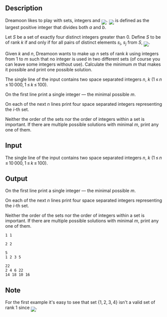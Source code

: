 ## Description

<div><p>Dreamoon likes to play with sets, integers and <img align="middle" class="tex-formula" src="file://qOHZVdz9.png" style="max-width: 100.0%;max-height: 100.0%;">. <img align="middle" class="tex-formula" src="file://AxncCgiy.png" style="max-width: 100.0%;max-height: 100.0%;"> is defined as the largest positive integer that divides both <span class="tex-span"><i>a</i></span> and <span class="tex-span"><i>b</i></span>.</p><p>Let <span class="tex-span"><i>S</i></span> be a set of exactly four distinct integers greater than <span class="tex-span">0</span>. Define <span class="tex-span"><i>S</i></span> to be of rank <span class="tex-span"><i>k</i></span> if and only if for all pairs of distinct elements <span class="tex-span"><i>s</i><sub class="lower-index"><i>i</i></sub></span>, <span class="tex-span"><i>s</i><sub class="lower-index"><i>j</i></sub></span> from <span class="tex-span"><i>S</i></span>, <img align="middle" class="tex-formula" src="file://gJctzfm1.png" style="max-width: 100.0%;max-height: 100.0%;">.</p><p>Given <span class="tex-span"><i>k</i></span> and <span class="tex-span"><i>n</i></span>, Dreamoon wants to make up <span class="tex-span"><i>n</i></span> sets of rank <span class="tex-span"><i>k</i></span> using integers from <span class="tex-span">1</span> to <span class="tex-span"><i>m</i></span> such that no integer is used in two different sets (of course you can leave some integers without use). Calculate the minimum <span class="tex-span"><i>m</i></span> that makes it possible and print one possible solution.</p></div><div class="input-specification"><p>The single line of the input contains two space separated integers <span class="tex-span"><i>n</i></span>, <span class="tex-span"><i>k</i></span> (<span class="tex-span">1 ≤ <i>n</i> ≤ 10 000, 1 ≤ <i>k</i> ≤ 100</span>).</p></div><div class="output-specification"><p>On the first line print a single integer — the minimal possible <span class="tex-span"><i>m</i></span>. </p><p>On each of the next <span class="tex-span"><i>n</i></span> lines print four space separated integers representing the <span class="tex-span"><i>i</i></span>-th set.</p><p>Neither the order of the sets nor the order of integers within a set is important. If there are multiple possible solutions with minimal <span class="tex-span"><i>m</i></span>, print any one of them.</p></div>

## Input

<p>The single line of the input contains two space separated integers <span class="tex-span"><i>n</i></span>, <span class="tex-span"><i>k</i></span> (<span class="tex-span">1 ≤ <i>n</i> ≤ 10 000, 1 ≤ <i>k</i> ≤ 100</span>).</p>

## Output

<p>On the first line print a single integer — the minimal possible <span class="tex-span"><i>m</i></span>. </p><p>On each of the next <span class="tex-span"><i>n</i></span> lines print four space separated integers representing the <span class="tex-span"><i>i</i></span>-th set.</p><p>Neither the order of the sets nor the order of integers within a set is important. If there are multiple possible solutions with minimal <span class="tex-span"><i>m</i></span>, print any one of them.</p>





```input1
1 1

```




```input2
2 2

```




```output1
5
1 2 3 5

```




```output2
22
2 4 6 22
14 18 10 16

```



## Note

<p>For the first example it's easy to see that set <span class="tex-span">{1, 2, 3, 4}</span> isn't a valid set of rank 1 since <img align="middle" class="tex-formula" src="file://AMZ34DxC.png" style="max-width: 100.0%;max-height: 100.0%;">.</p>
